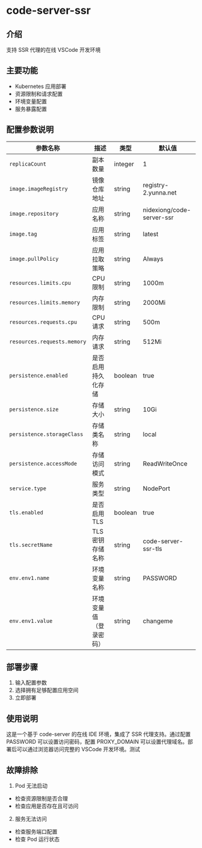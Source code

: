# code-server-ssr

## 介绍

支持 SSR 代理的在线 VSCode 开发环境

## 主要功能

- Kubernetes 应用部署
- 资源限制和请求配置
- 环境变量配置
- 服务暴露配置

## 配置参数说明

| 参数名称                    | 描述                   | 类型    | 默认值                    |
| --------------------------- | ---------------------- | ------- | ------------------------- |
| `replicaCount`              | 副本数量               | integer | 1                         |
| `image.imageRegistry`       | 镜像仓库地址           | string  | registry-2.yunna.net      |
| `image.repository`          | 应用名称               | string  | nidexiong/code-server-ssr |
| `image.tag`                 | 应用标签               | string  | latest                    |
| `image.pullPolicy`          | 应用拉取策略           | string  | Always                    |
| `resources.limits.cpu`      | CPU 限制               | string  | 1000m                     |
| `resources.limits.memory`   | 内存限制               | string  | 2000Mi                    |
| `resources.requests.cpu`    | CPU 请求               | string  | 500m                      |
| `resources.requests.memory` | 内存请求               | string  | 512Mi                     |
| `persistence.enabled`       | 是否启用持久化存储     | boolean | true                      |
| `persistence.size`          | 存储大小               | string  | 10Gi                      |
| `persistence.storageClass`  | 存储类名称             | string  | local                     |
| `persistence.accessMode`    | 存储访问模式           | string  | ReadWriteOnce             |
| `service.type`              | 服务类型               | string  | NodePort                  |
| `tls.enabled`               | 是否启用 TLS           | boolean | true                      |
| `tls.secretName`            | TLS 密钥存储名称       | string  | code-server-ssr-tls       |
| `env.env1.name`             | 环境变量名称           | string  | PASSWORD                  |
| `env.env1.value`            | 环境变量值（登录密码） | string  | changeme                  |

## 部署步骤

1. 输入配置参数
2. 选择拥有足够配置应用空间
3. 立即部署

## 使用说明

这是一个基于 code-server 的在线 IDE 环境，集成了 SSR 代理支持。通过配置 PASSWORD 可以设置访问密码，配置 PROXY_DOMAIN 可以设置代理域名。部署后可以通过浏览器访问完整的 VSCode 开发环境。测试

## 故障排除

1. Pod 无法启动

- 检查资源限制是否合理
- 检查应用是否存在且可访问

2. 服务无法访问

- 检查服务端口配置
- 检查 Pod 运行状态
